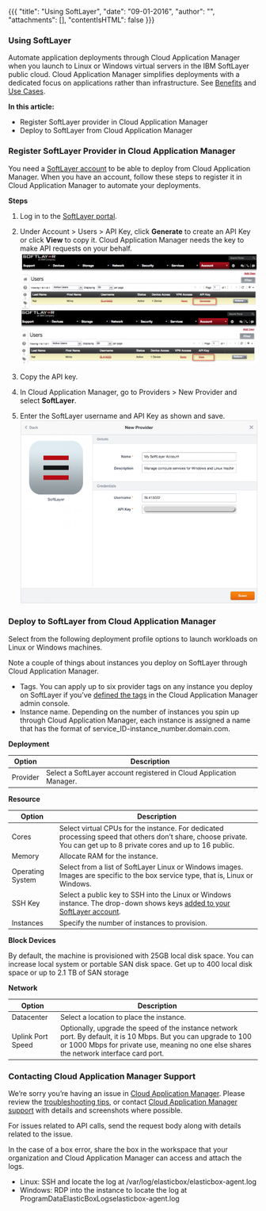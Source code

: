 {{{
"title": "Using SoftLayer",
"date": "09-01-2016",
"author": "",
"attachments": [],
"contentIsHTML": false
}}}

### Using SoftLayer

Automate application deployments through Cloud Application Manager when you launch to Linux or Windows virtual servers in the IBM SoftLayer public cloud. Cloud Application Manager simplifies deployments with a dedicated focus on applications rather than infrastructure. See [Benefits](//www.ctl.io/cloud-application-manager/#Benefits) and [Use Cases](//www.ctl.io/cloud-application-manager/#UseCases).

**In this article:**

* Register SoftLayer provider in Cloud Application Manager
* Deploy to SoftLayer from Cloud Application Manager

### Register SoftLayer Provider in Cloud Application Manager

You need a [SoftLayer account](http://www.softlayer.com/info/free-cloud) to be able to deploy from Cloud Application Manager. When you have an account, follow these steps to register it in Cloud Application Manager to automate your deployments.

**Steps**
1. Log in to the [SoftLayer portal](https://control.softlayer.com/).

2. Under Account > Users > API Key, click **Generate** to create an API Key or click **View** to copy it. Cloud Application Manager needs the key to make API requests on your behalf.
   ![softlayer-getapikey-1.png](../images/cloud-application-manager/softlayer-getapikey-1.png)

3. Copy the API key.

4. In Cloud Application Manager, go to Providers > New Provider and select **SoftLayer**.

5. Enter the SoftLayer username and API Key as shown and save.
   ![softlayer-entercredentials-2.png](../images/cloud-application-manager/softlayer-entercredentials-2.png)

### Deploy to SoftLayer from Cloud Application Manager
Select from the following deployment profile options to launch workloads on Linux or Windows machines.

Note a couple of things about instances you deploy on SoftLayer through Cloud Application Manager.
* Tags. You can apply up to six provider tags on any instance you deploy on SoftLayer if you’ve [defined the tags](./resource-tags.md) in the Cloud Application Manager admin console.
* Instance name. Depending on the number of instances you spin up through Cloud Application Manager, each instance is assigned a name that has the format of service_ID-instance_number.domain.com.


**Deployment**

| Option | Description |
|--------|-------------|
| Provider | Select a SoftLayer account registered in Cloud Application Manager. |


**Resource**

| Option | Description |
|--------|-------------|
| Cores | Select virtual CPUs for the instance. For dedicated processing speed that others don’t share, choose private. You can get up to 8 private cores and up to 16 public. |
| Memory | Allocate RAM for the instance. |
| Operating System | Select from a list of SoftLayer Linux or Windows images. Images are specific to the box service type, that is, Linux or Windows. |
| SSH Key |	Select a public key to SSH into the Linux or Windows instance. The drop-down shows keys [added to your SoftLayer account](https://knowledgelayer.softlayer.com/procedure/add-ssh-key). |
| Instances | Specify the number of instances to provision. |


**Block Devices**

By default, the machine is provisioned with 25GB local disk space. You can increase local system or portable SAN disk space. Get up to 400 local disk space or up to 2.1 TB of SAN storage


**Network**

| Option | Description |
|--------|-------------|
| Datacenter | Select a location to place the instance. |
| Uplink Port Speed	| Optionally, upgrade the speed of the instance network port. By default, it is 10 Mbps. But you can upgrade to 100 or 1000 Mbps for private use, meaning no one else shares the network interface card port. |

### Contacting Cloud Application Manager Support

We’re sorry you’re having an issue in [Cloud Application Manager](//www.ctl.io/cloud-application-manager/). Please review the [troubleshooting tips](./troubleshooting-tips.md), or contact [Cloud Application Manager support](mailto:support@elasticbox.com) with details and screenshots where possible.

For issues related to API calls, send the request body along with details related to the issue.

In the case of a box error, share the box in the workspace that your organization and Cloud Application Manager can access and attach the logs.
* Linux: SSH and locate the log at /var/log/elasticbox/elasticbox-agent.log
* Windows: RDP into the instance to locate the log at ProgramDataElasticBoxLogselasticbox-agent.log
